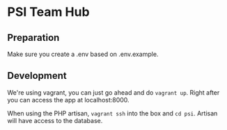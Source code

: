 # PSI Team Hub

## Preparation

Make sure you create a .env based on .env.example.

## Development

We're using vagrant, you can just go ahead and do `vagrant up`.
Right after you can access the app at localhost:8000.

When using the PHP artisan, `vagrant ssh` into the box and `cd psi`. Artisan
will have access to the database.

